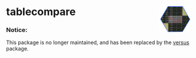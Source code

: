 
<!-- README.md is generated from README.Rmd. Please edit that file -->

# tablecompare <img id="logo" src="man/figures/logo.png" align="right" width="17%" height="17%" />

<!-- badges: start -->
<!-- badges: end -->

### Notice:

This package is no longer maintained, and has been replaced by the
[versus](https://CRAN.R-project.org/package=versus) package.
